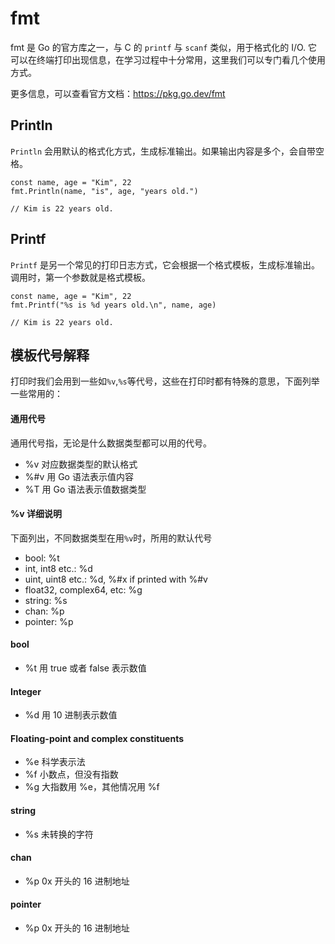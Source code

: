 # fmt

fmt 是 Go 的官方库之一，与 C 的 `printf` 与 `scanf` 类似，用于格式化的 I/O. 它可以在终端打印出现信息，在学习过程中十分常用，这里我们可以专门看几个使用方式。

更多信息，可以查看官方文档：https://pkg.go.dev/fmt

## Println

`Println` 会用默认的格式化方式，生成标准输出。如果输出内容是多个，会自带空格。

```
const name, age = "Kim", 22
fmt.Println(name, "is", age, "years old.")

// Kim is 22 years old.
```

## Printf

`Printf` 是另一个常见的打印日志方式，它会根据一个格式模板，生成标准输出。调用时，第一个参数就是格式模板。

```
const name, age = "Kim", 22
fmt.Printf("%s is %d years old.\n", name, age)

// Kim is 22 years old.
```

## 模板代号解释

打印时我们会用到一些如`%v`,`%s`等代号，这些在打印时都有特殊的意思，下面列举一些常用的：

#### 通用代号

通用代号指，无论是什么数据类型都可以用的代号。

- %v 对应数据类型的默认格式
- %#v 用 Go 语法表示值内容
- %T 用 Go 语法表示值数据类型

#### %v 详细说明

下面列出，不同数据类型在用`%v`时，所用的默认代号

- bool: %t
- int, int8 etc.: %d
- uint, uint8 etc.: %d, %#x if printed with %#v
- float32, complex64, etc: %g
- string: %s
- chan: %p
- pointer: %p

#### bool

- %t 用 true 或者 false 表示数值

#### Integer

- %d 用 10 进制表示数值

#### Floating-point and complex constituents

- %e 科学表示法
- %f 小数点，但没有指数
- %g 大指数用 %e，其他情况用 %f

#### string

- %s 未转换的字符

#### chan

- %p 0x 开头的 16 进制地址

#### pointer

- %p 0x 开头的 16 进制地址
